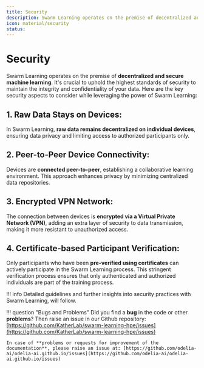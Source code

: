 ```yaml
---
title: Security
description: Swarm Learning operates on the premise of decentralized and secure machine learning.
icon: material/security
status:
---
```


# Security

Swarm Learning operates on the premise of **decentralized and secure machine learning**. It's crucial to uphold the highest standards of security to maintain the integrity and confidentiality of your data. Here are the key security aspects to consider while leveraging the power of Swarm Learning:

## 1. Raw Data Stays on Devices:

In Swarm Learning, **raw data remains decentralized on individual devices**, ensuring data privacy and limiting access to authorized participants only.

## 2. Peer-to-Peer Device Connectivity:

Devices are **connected peer-to-peer**, establishing a collaborative learning environment. This approach enhances privacy by minimizing centralized data repositories.

## 3. Encrypted VPN Network:

The connection between devices is **encrypted via a Virtual Private Network (VPN)**, adding an extra layer of security to data transmission, making it more resistant to unauthorized access.

## 4. Certificate-based Participant Verification:

Only participants who have been **pre-verified using certificates** can actively participate in the Swarm Learning process. This stringent verification process ensures that only authenticated and authorized individuals are part of the training process.

!!! info 
    Detailed guidelines and further insights into security practices with Swarm Learning, will follow.

!!! question "Bugs and Problems"
    Did you find a **bug** in the code or other **problems**? Then raise an issue in our Github repository: [https://github.com/KatherLab/swarm-learning-hpe/issues](https://github.com/KatherLab/swarm-learning-hpe/issues)

    In case of **problems or requests for improvement of the documentation**, please raise an issue at: [https://github.com/odelia-ai/odelia-ai.github.io/issues](https://github.com/odelia-ai/odelia-ai.github.io/issues)